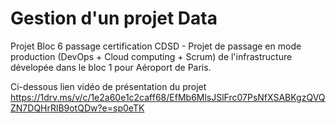 # Gestion d'un projet Data
Projet Bloc 6 passage certification CDSD - Projet de passage en mode production (DevOps + Cloud computing + Scrum) de l'infrastructure dévelopée dans le bloc 1 pour Aéroport de Paris.

Ci-dessous lien vidéo de présentation du projet
https://1drv.ms/v/c/1e2a60e1c2caff68/EfMb6MlsJSlFrc07PsNfXSABKgzQVQZN7DQHrRlB9otQDw?e=sp0eTK
